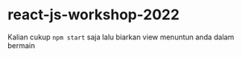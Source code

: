 # react-js-workshop-2022

Kalian cukup `npm start` saja lalu biarkan view menuntun anda dalam bermain